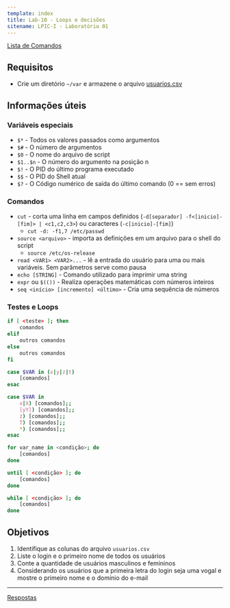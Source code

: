 ```yaml
---
template: index
title: Lab-10 - Loops e decisões
sitename: LPIC-I - Laboratório 01
---
```


[Lista de Comandos](../comandos.md)

## Requisitos

- Crie um diretório `~/var` e armazene o arquivo [usuarios.csv](files/usuarios.csv)

## Informações úteis

### Variáveis especiais

- `$*`  - Todos os valores passados como argumentos
- `$#` - O número de argumentos
- `$0`  - O nome do arquivo de script
- `$1..$n` - O número do argumento na posição n
- `$!` - O PID do último programa executado
- `$$` - O PID do Shell atual
- `$?` - O Código numérico de saída do último comando (0 == sem erros)

### Comandos

- `cut` - corta uma linha em campos definidos (`-d[separador] -f<[inicio]-[fim]> | <c1,c2,c3>`) ou caracteres (`-c[inicio]-[fim]`)
    - `cut -d: -f1,7 /etc/passwd`
- `source <arquivo>` - importa as definições em um arquivo para o shell do script
    - `source /etc/os-release`
- `read <VAR1> <VAR2>...` - lê a entrada do usuário para uma ou mais variáveis.  Sem parâmetros serve como pausa
- `echo [STRING]` - Comando utilizado para imprimir uma string
- `expr` ou `$(())` - Realiza operações matemáticas com números inteiros
- `seq <início> [incremento] <último>` - Cria uma sequência de números

### Testes e Loops

```bash
if [ <teste> ]; then
    comandos
elif
    outros comandos
else
    outros comandos
fi
```

```bash
case $VAR in (x|y|z|t)
    [comandos]
esac
```

```bash
case $VAR in
    x|X) [comandos];;
    [yY]) [comandos];;
    z) [comandos];;
    T) [comandos];;
    *) [comandos];;
esac
```

```bash
for var_name in <condição>; do
    [comandos]
done
```

```bash
until [ <condição> ]; do
    [comandos]
done
```

```bash
while [ <condição> ]; do
    [comandos]
done
```

## Objetivos

1. Identifique as colunas do arquivo `usuarios.csv`
2. Liste o login e o primeiro nome de todos os usuários
3. Conte a quantidade de usuários masculinos e femininos
4. Considerando os usuários que a primeira letra do login seja uma vogal e mostre o primeiro nome e o domínio do e-mail


------------
[Respostas](respostas.md)
